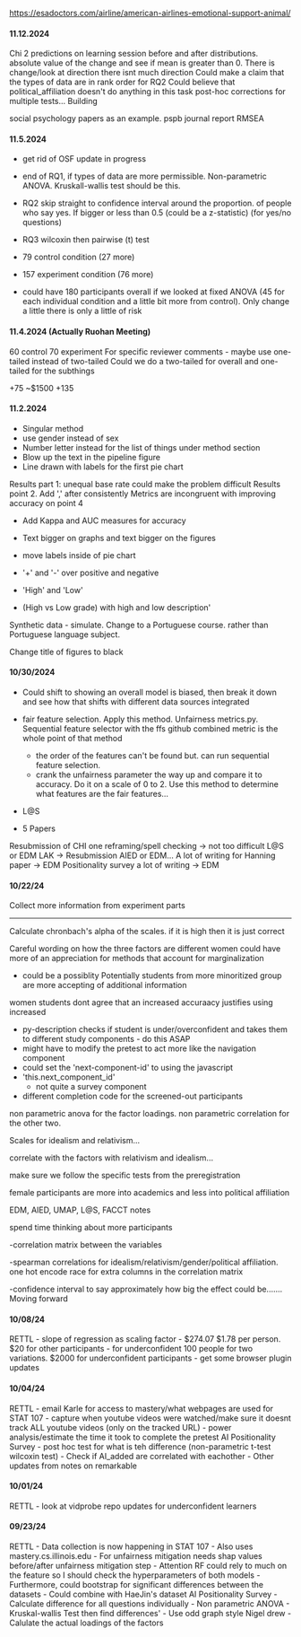 https://esadoctors.com/airline/american-airlines-emotional-support-animal/

#### 11.12.2024
Chi 2 predictions on learning session before and after distributions. absolute value of the change and see if mean is greater than 0. There is change/look at direction there isnt much direction
Could make a claim that the types of data are in rank order for RQ2
Could believe that political_affiliation doesn't do anything in this task
post-hoc corrections for multiple tests... Building 

social psychology papers as an example. pspb journal
report RMSEA

#### 11.5.2024
- get rid of OSF update in progress
- end of RQ1, if types of data are more permissible. Non-parametric ANOVA. Kruskall-wallis test should be this.
- RQ2 skip straight to confidence interval around the proportion. of people who say yes. If bigger or less than 0.5 (could be a z-statistic) (for yes/no questions)
- RQ3 wilcoxin then pairwise (t) test



- 79 control condition (27 more)
- 157 experiment condition (76 more)

- could have 180 participants overall if we looked at fixed ANOVA (45 for each individual condition and a little bit more from control). Only change a little there is only a little of risk



#### 11.4.2024 (Actually Ruohan Meeting)
60 control 70 experiment
For specific reviewer comments - maybe use one-tailed instead of two-tailed
Could we do a two-tailed for overall and one-tailed for the subthings

+75 ~$1500
+135

#### 11.2.2024
- Singular method
- use gender instead of sex
- Number letter instead for the list of things under method section
- Blow up the text in the pipeline figure
- Line drawn with labels for the first pie chart

Results part 1: unequal base rate could make the problem difficult
Results point 2. Add ',' after consistently
Metrics are incongruent with improving accuracy on point 4
 - Add Kappa and AUC measures for accuracy
 
- Text bigger on graphs and text bigger on the figures
- move labels inside of pie chart
- '+' and '-' over positive and negative
- 'High' and 'Low'
- (High vs Low grade) with high and low description'

Synthetic data - simulate.
Change to a Portuguese course. rather than Portuguese language subject.

Change title of figures to black


#### 10/30/2024
- Could shift to showing an overall model is biased, then break it down and see how that shifts with different data sources integrated

- fair feature selection. Apply this method. Unfairness metrics.py. Sequential feature selector with the ffs github combined metric is the whole point of that method
	- the order of the features can't be found but. can run sequential feature selection.
	- crank the unfairness parameter the way up and compare it to accuracy. Do it on a scale of 0 to 2. Use this method to determine what features are the fair features...
- L@S
- 5 Papers



Resubmission of CHI one reframing/spell checking -> not too difficult L@S or EDM
LAK -> Resubmission AIED or EDM...
A lot of writing for Hanning paper -> EDM
Positionality survey a lot of writing -> EDM



#### 10/22/24

Collect more information from experiment parts

------
Calculate chronbach's alpha of the scales. if it is high then it is just correct

Careful wording on how the three factors are different
women could have more of an appreciation for methods that account for marginalization
- could be a possiblity
Potentially students from more minoritized group are more accepting of additional information

women students dont agree that an increased accuraacy justifies using increased

- py-description checks if student is under/overconfident and takes them to different study components - do this ASAP
- might have to modify the pretest to act more like the navigation component
- could set the 'next-component-id' to using the javascript
- 'this.next_component_id'
	- not quite a survey component
- different completion code for the screened-out participants


non parametric anova for the factor loadings. non parametric correlation for the other two.

Scales for idealism and relativism...

correlate with the factors with relativism and idealism...

make sure we follow the specific tests from the preregistration

female participants are more into academics and less into political affiliation

EDM, AIED, UMAP, L@S, FACCT
notes

spend time thinking about more participants


-correlation matrix between the variables

-spearman correlations for idealism/relativism/gender/political affiliation. one hot encode race for extra columns in the correlation matrix

-confidence interval to say approximately how big the effect could be....... Moving forward



#### 10/08/24
RETTL
	- slope of regression as scaling factor
	- $274.07 $1.78 per person. $20 for other participants
		- for underconfident 100 people for two variations. $2000 for underconfident participants
	- get some browser plugin updates

#### 10/04/24
RETTL
	- email Karle for access to mastery/what webpages are used for STAT 107
	- capture when youtube videos were watched/make sure it doesnt track ALL youtube videos (only on the tracked URL)
	- power analysis/estimate the time it took to complete the pretest
AI Positionality Survey
	- post hoc test for what is teh difference (non-parametric t-test wilcoxin test)
	- Check if AI_added are correlated with eachother
	- Other updates from notes on remarkable

#### 10/01/24
RETTL
	- look at vidprobe repo updates for underconfident learners


#### 09/23/24
RETTL
	- Data collection is now happening in STAT 107
	- Also uses mastery.cs.illinois.edu
	- For unfairness mitigation needs shap values before/after unfairness mitigation step
	- Attention RF could rely to much on the feature so I should check the hyperparameters of both models
	- Furthermore, could bootstrap for significant differences between the datasets
	- Could combine with HaeJin's dataset
AI Positionality Survey
	- Calculate difference for all questions individually
		- Non parametric ANOVA
		- Kruskal-wallis Test then find differences'
		- Use odd graph style Nigel drew
		- Calulate the actual loadings of the factors